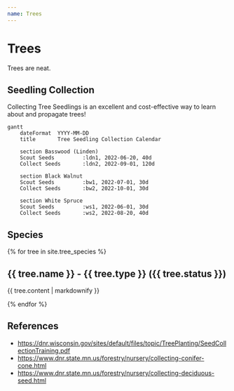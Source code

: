 ```yaml
---
name: Trees
---
```

# Trees

Trees are neat.

<!--snippet-->

## Seedling Collection

Collecting Tree Seedlings is an excellent and cost-effective way to learn about and propagate trees!

```mermaid
gantt
    dateFormat  YYYY-MM-DD
    title       Tree Seedling Collection Calendar

    section Basswood (Linden)
    Scout Seeds         :ldn1, 2022-06-20, 40d
    Collect Seeds       :ldn2, 2022-09-01, 120d

    section Black Walnut
    Scout Seeds         :bw1, 2022-07-01, 30d
    Collect Seeds       :bw2, 2022-10-01, 30d

    section White Spruce
    Scout Seeds         :ws1, 2022-06-01, 30d
    Collect Seeds       :ws2, 2022-08-20, 40d

```

## Species

{% for tree in site.tree_species %}
  <h2>{{ tree.name }} - {{ tree.type }} ({{ tree.status }})</h2>
  <p>{{ tree.content | markdownify }}</p>
{% endfor %}

## References

- https://dnr.wisconsin.gov/sites/default/files/topic/TreePlanting/SeedCollectionTraining.pdf
- https://www.dnr.state.mn.us/forestry/nursery/collecting-conifer-cone.html
- https://www.dnr.state.mn.us/forestry/nursery/collecting-deciduous-seed.html
